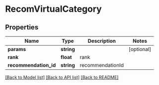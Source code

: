# RecomVirtualCategory

## Properties
Name | Type | Description | Notes
------------ | ------------- | ------------- | -------------
**params** | **string** |  | [optional] 
**rank** | **float** | rank | 
**recommendation_id** | **string** | recommendationId | 

[[Back to Model list]](../README.md#documentation-for-models) [[Back to API list]](../README.md#documentation-for-api-endpoints) [[Back to README]](../README.md)


